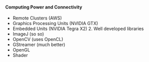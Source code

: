 #### Computing Power and Connectivity

- Remote Clusters (AWS)
- Graphics Processing Units (NVIDIA GTX)
- Embedded Units (NVIDIA Tegra X2) 2. Well developed libraries
- ImageJ (so so)
- OpenCV (uses OpenCL)
- GStreamer (much better)
- OpenGL
- Shader

